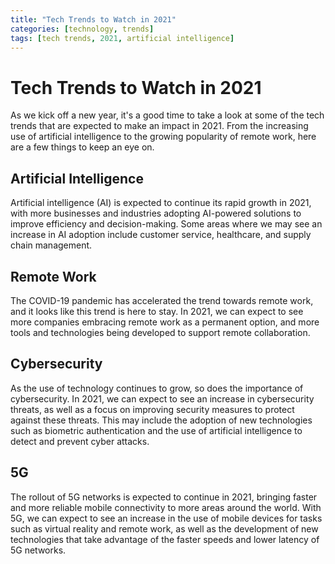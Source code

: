 ```yaml
---
title: "Tech Trends to Watch in 2021"
categories: [technology, trends]
tags: [tech trends, 2021, artificial intelligence]
---
```


# Tech Trends to Watch in 2021

As we kick off a new year, it's a good time to take a look at some of the tech trends that are expected to make an impact in 2021. From the increasing use of artificial intelligence to the growing popularity of remote work, here are a few things to keep an eye on.

## Artificial Intelligence

Artificial intelligence (AI) is expected to continue its rapid growth in 2021, with more businesses and industries adopting AI-powered solutions to improve efficiency and decision-making. Some areas where we may see an increase in AI adoption include customer service, healthcare, and supply chain management.

## Remote Work

The COVID-19 pandemic has accelerated the trend towards remote work, and it looks like this trend is here to stay. In 2021, we can expect to see more companies embracing remote work as a permanent option, and more tools and technologies being developed to support remote collaboration.

## Cybersecurity

As the use of technology continues to grow, so does the importance of cybersecurity. In 2021, we can expect to see an increase in cybersecurity threats, as well as a focus on improving security measures to protect against these threats. This may include the adoption of new technologies such as biometric authentication and the use of artificial intelligence to detect and prevent cyber attacks.

## 5G

The rollout of 5G networks is expected to continue in 2021, bringing faster and more reliable mobile connectivity to more areas around the world. With 5G, we can expect to see an increase in the use of mobile devices for tasks such as virtual reality and remote work, as well as the development of new technologies that take advantage of the faster speeds and lower latency of 5G networks.
